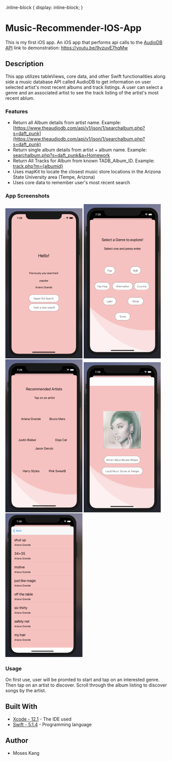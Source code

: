 .inline-block {
   display: inline-block;
}

# Music-Recommender-IOS-App
This is my first iOS app. An iOS app that performs api calls to the [AudioDB API](https://www.theaudiodb.com/api_guide.php)
link to demonstration: https://youtu.be/9vzuvE7hqMw

## Description
This app utilizes tableViews, core data, and other Swift functionalities along side a music database API called AudioDB to get information on user selected artist's most recent albums and track listings. A user can select a genre and an associated artist to see the track listing of the artist's most recent ablum.

### Features
* Return all Album details from artist name. Example: [https://www.theaudiodb.com/api/v1/json/1/searchalbum.php?s=daft_punk](https://www.theaudiodb.com/api/v1/json/1/searchalbum.php?s=daft_punk)
* Return single album details from artist + album name. Example: [searchalbum.php?s=daft_punk&a=Homework](https://www.theaudiodb.com/api/v1/json/1/searchalbum.php?s=daft_punk&a=Homework)
* Return All Tracks for Album from known TADB_Album_ID. Example: [track.php?m={albumid}](theaudiodb.com/api/v1/json/1/track.php?m=2115888)
* Uses mapKit to locate the closest music store locations in the Arizona State University area (Tempe, Arizona)
* Uses core data to remember user's most recent search

### App Screenshots

<div class=inline-block>
  <img src="Project_Pictures/home.png" width="240"> 
  <img src="Project_Pictures/genreView.png" width="240">
 </div>

<div class=inline-block>
  <img src="Project_Pictures/artistView.png" width="240"> 
  <img src="Project_Pictures/albumView.png" width="240">
  <img src="Project_Pictures/tableView.png" width="240">
 </div>
 
 ### Usage
 On first use, user will be promted to start and tap on an interested genre. Then tap on an artist to discover. Scroll through the album listing to discover songs by the artist.
 
 ## Built With
* [Xcode - 12.1](https://developer.apple.com/xcode/) - The IDE used
* [Swift - 5.1.4](https://developer.apple.com/swift/) - Programming language

## Author
* Moses Kang
